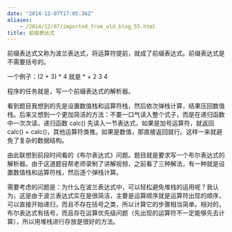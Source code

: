 ```yaml
---
date: "2014-12-07T17:05:36Z"
aliases:
    - /2014/12/07/imported_from_old_blog_55.html
title: 前缀表达式
---
```


前缀表达式又称为波兰表达式，将运算符提前，就成了前缀表达式。前缀表达式是不需要括号的。

一个例子：(2 + 3) * 4 就是 * + 2 3 4

程序的任务就是，写一个前缀表达式的解析器。

看到题目我想到的先是设置数值栈和运算符栈，然后依次弹栈计算，结果压回数值栈。后来又想到一个更加简洁的方法：不要一口气读入整个式子，而是在递归函数中一次次读。递归函数 calc() 先读入一节表达式，如果是加号运算符，就返回 calc() + calc()，其他运算符类推。如果是数值，那直接返回就行。这样一来就避免了复杂的数据结构。

由此联想到前段时间看的《布尔表达式》问题。题目就是要求写一个布尔表达式的解析器。由于这道题目帮老师录制了讲解视频，之前看了三种解法，有一种就是设置数值栈和运算符栈，然后逐个弹栈计算。

需要考虑的问题是：为什么在波兰表达式中，可以轻松避免堆栈的运用呢？我认为，这是由于波兰表达式实在是很简洁，主要是运算顺序就是运算符出现的顺序，可以直接开始递归，而且不存在括号之类，所以计算它的步骤相当简单。相对的，布尔表达式有括号，而且存在运算优先级问题（先出现的运算符不一定能够先去计算），所以用堆栈进行存放是很好的方法。